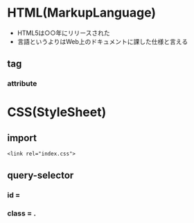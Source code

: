 
# HTML(MarkupLanguage)

- HTML5は○○年にリリースされた
- 言語というよりはWeb上のドキュメントに課した仕様と言える

## tag

### <form>


### attribute



# CSS(StyleSheet)

## import

```html: index.html
<link rel="index.css">
```

## query-selector

### id = #
### class = .


